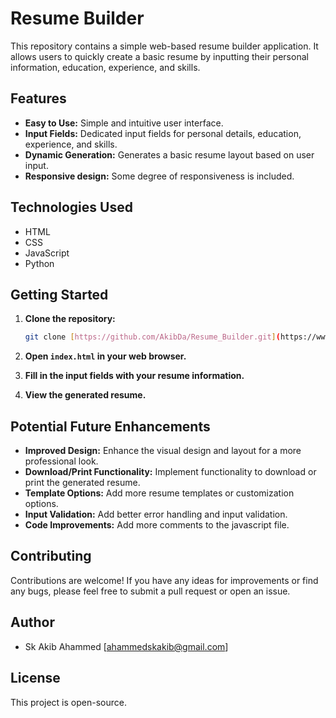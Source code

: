 # Resume Builder

This repository contains a simple web-based resume builder application. It allows users to quickly create a basic resume by inputting their personal information, education, experience, and skills.

## Features

* **Easy to Use:** Simple and intuitive user interface.
* **Input Fields:** Dedicated input fields for personal details, education, experience, and skills.
* **Dynamic Generation:** Generates a basic resume layout based on user input.
* **Responsive design:** Some degree of responsiveness is included.

## Technologies Used

* HTML
* CSS
* JavaScript
* Python

## Getting Started

1.  **Clone the repository:**

    ```bash
    git clone [https://github.com/AkibDa/Resume_Builder.git](https://www.google.com/search?q=https://github.com/AkibDa/Resume_Builder.git)
    ```

2.  **Open `index.html` in your web browser.**

3.  **Fill in the input fields with your resume information.**

4.  **View the generated resume.**

## Potential Future Enhancements

* **Improved Design:** Enhance the visual design and layout for a more professional look.
* **Download/Print Functionality:** Implement functionality to download or print the generated resume.
* **Template Options:** Add more resume templates or customization options.
* **Input Validation:** Add better error handling and input validation.
* **Code Improvements:** Add more comments to the javascript file.

## Contributing

Contributions are welcome! If you have any ideas for improvements or find any bugs, please feel free to submit a pull request or open an issue.

## Author

* Sk Akib Ahammed [ahammedskakib@gmail.com]

## License

This project is open-source.
